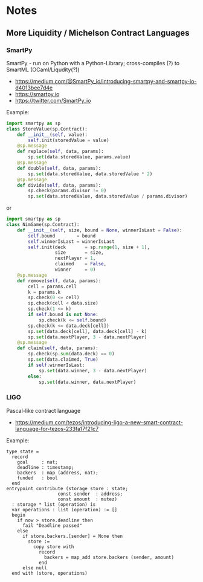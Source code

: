 # Notes

## More Liquidity / Michelson Contract Languages

### SmartPy

SmartPy - run on Python with a Python-Library; cross-compiles (?) to SmartML (OCaml/Liqudity(?))

- <https://medium.com/@SmartPy_io/introducing-smartpy-and-smartpy-io-d4013bee7d4e>
- <https://smartpy.io>
- <https://twitter.com/SmartPy_io>

Example:

``` python
import smartpy as sp
class StoreValue(sp.Contract):
    def __init__(self, value):
        self.init(storedValue = value)
    @sp.message
    def replace(self, data, params):
        sp.set(data.storedValue, params.value)
    @sp.message
    def double(self, data, params):
        sp.set(data.storedValue, data.storedValue * 2)
    @sp.message
    def divide(self, data, params):
        sp.check(params.divisor != 0)
        sp.set(data.storedValue, data.storedValue / params.divisor)
```

or

``` python
import smartpy as sp
class NimGame(sp.Contract):
    def __init__(self, size, bound = None, winnerIsLast = False):
        self.bound        = bound
        self.winnerIsLast = winnerIsLast
        self.init(deck       = sp.range(1, size + 1),
                  size       = size,
                  nextPlayer = 1,
                  claimed    = False,
                  winner     = 0)
    @sp.message
    def remove(self, data, params):
        cell = params.cell
        k = params.k
        sp.check(0 <= cell)
        sp.check(cell < data.size)
        sp.check(1 <= k)
        if self.bound is not None:
            sp.check(k <= self.bound)
        sp.check(k <= data.deck[cell])
        sp.set(data.deck[cell], data.deck[cell] - k)
        sp.set(data.nextPlayer, 3 - data.nextPlayer)
    @sp.message
    def claim(self, data, params):
        sp.check(sp.sum(data.deck) == 0)
        sp.set(data.claimed, True)
        if self.winnerIsLast:
            sp.set(data.winner, 3 - data.nextPlayer)
        else:
            sp.set(data.winner, data.nextPlayer)
```


###  LIGO 

Pascal-like contract language

- <https://medium.com/tezos/introducing-ligo-a-new-smart-contract-language-for-tezos-233fa17f21c7>


Example:

```
type state =
  record
    goal     : nat;
    deadline : timestamp;
    backers  : map (address, nat);
    funded   : bool
  end
entrypoint contribute (storage store : state;
                   const sender  : address;
                   const amount  : mutez)
  : storage * list (operation) is
  var operations : list (operation) := []
  begin
    if now > store.deadline then
      fail "Deadline passed"
    else
      if store.backers.[sender] = None then
        store :=
          copy store with
            record
              backers = map_add store.backers (sender, amount)
            end
      else null
  end with (store, operations)
```
